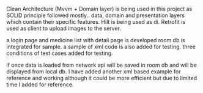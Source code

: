 Clean Architecture (Mvvm + Domain layer) is being used in this project as SOLID principle followed
mostly..
data, domain and presentation layers which contain their specific features.
Hilt is being used as di.
Retrofit is used as client to upload images to the server.

a login page and medicine list with detail page is developed
room db is integrated for sample. a sample of xml code is also added for testing.
three conditions of test cases added for testing.

if once data is loaded from network api will be saved in room db and will be displayed from local
db.
I have added another xml based example for reference and working although it could be more efficient
but
due to limited time I added for reference.

